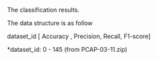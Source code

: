 The classification results.

The data structure is as follow

dataset_id [ Accuracy , Precision, Recall, F1-score]

*dataset_id: 0 - 145 (from PCAP-03-11.zip)

